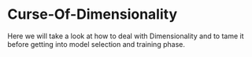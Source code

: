 # Curse-Of-Dimensionality
Here we will take a look at how to deal with Dimensionality and to tame it before getting into model selection and training phase.
